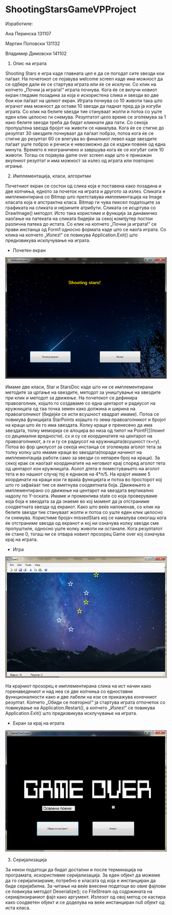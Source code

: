 # ShootingStarsGameVPProject
Изработиле:

Ана Перинска		131107

Мартин  Поповски	131132

Владимир Димовски	141102


1.	Опис на играта

Shooting Stars е игра каде главната цел е да се погодат сите ѕвезди кои паѓаат. На почетокот се појавува welcome screen каде има можност да се одбере дали ќе се стартува играта или ќе се исклучи. Со клик на копчето „Почни ја играта!“ играта почнува. Кога ќе се вклучи новиот екран гледаме позадина за која е искористена слика и ѕвезди во две бои кои паѓаат на целиот екран. Играта почнува со 10 животи така што играчот има можност да остави 10 ѕвезди да паднат пред да ја изгуби играта. Со клик на белите ѕвезди тие стануваат жолти и потоа со уште еден клик целосно ги снемува. Резултатот цело време се зголемува за 1 иако белите ѕвезди треба да бидат кликнати два пати. Со секоја пропуштена ѕвезда бројот на животи се намалува. Кога ќе се стигне до резултат 30 ѕвездите почнуваат да паѓаат побрзо, потоа кога ќе се стигне до резултат 60 се влегува во финалниот левел каде ѕвездите паѓаат уште побрзо и речиси е невозможно да се изджи повеќе од една минута. Времето е неограничено и завршува кога ќе се изгубат сите 10 животи. Тогаш се појавува game over screen каде што е прикажан вкупниот резултат и има можност за излез од играта или повторно играње.

2.	Имплементација, класи, алгоритми

Почетниот екран се состои од слика која е поставена како позадина и две копчиња, едното за почеток на играта и другото за излез. Сликата е имплементирана со Bitmap што претставува имплементација на Image класата која е апстрактна класа. Bitmap ги чува пиксел податоците за графиката на сликата и нејзините атрибути. Сликата се исцртува со DrawImage() методот. Исто така користиме и функција за динамичко наоѓање на патеката на сликата бидејќи за секој компјутер постои различна патека до истата.
Со клик на копчето „Почни ја играта!“ се прави инстанца од Form1 односно формата каде што се наоѓа играта. Со клика на копчето „Излез!“ се повикува Application.Exit() што предизвикува исклучување на играта.



- Почетен екран

 ![Alt text](screenshots/poceten.png)
 
Имаме две класи, Star и StarsDoc каде што ни се имплементирани методите за цртање на ѕвездите, методот за уништување на ѕвездите при клик и методот за движење. На почетокот се дефинира правоаголник, којшто го создаваме со една центарот и радиусот на кружницата од таа точка земен како должина и ширина на правоаголникот (бидејќи се исти всушност квадрат имаме). Потоа се повикува функцијата StarPoints којашто го зема правоаголникот и бројот на краци што ќе го има ѕвездата. Колку краци е пренесено да има ѕвездата, толку меморија се алоцира во низа од типот на  PointF[](поинт со децимални вредности). cx и cy се координатите на центарот на правоаголникот, а rx и ry се радиусот на кружницата(всушност rx=ry). Потоа во фор циклусот за секоја инстанца се зголемува аголот тета за толку колку што имаме краци во ѕвездата(поради начинот на имплементација работи само за ѕвезди со непарен број на краци). За секој крак се наоѓаат координатите на неговиот крај според аголот тета од центарот кон кружницата. Аолот дтета е поместувањето на аголот тета и во нашиот случај тој е еднаков на 4*п/5. На крајот имаме 5 координати на краци кои ги враќа функцијата и потоа во просторот кој што го зафаќаат тие се вметнува соодветната боја.
Движењето е имплементирано со движење на центарот на ѕвездата вертикално надолу по Y-оската. Имаме и променлива state со која проверуваме која боја е ѕвездата за да знаеме во кој момент да ја отстраниме соодветната ѕвезда од екранот. Како што веќе напоменав, со клик на белите ѕвезди тие стануваат жолти и потоа со уште еден клик целосно ги снемува. Користиме бројач missedStars кој се намалува секогаш кога ќе отстраниме ѕвезда од екранот и кој ни означува колку ѕвезди сме пропуштиле, односно уште колку животи ни останале. Кога резултатот ќе стане 0, тогаш ни се отвара новиот прозорец Game over кој означува крај на играта.

- Игра

 ![Alt text](screenshots/igra.png)
 
На крајниот прозорец е имплементирана слика на ист начин како горенаведениот и над неа се две копчиња со едноставни функционалности како и две лабели на кои се прикажува конечниот резултат.
Копчето „Обиди се повторно!“ ја стартува играта отпочеток со повикување на Application.Restart(), а копчето „Излез!“ се повикува Application.Exit() што предизвикува исклучување на играта.


- Екран за крај на играта
 
 ![Alt text](screenshots/game_over.png)
 
3.	Серијализација

За некои податоци да бидат достапни и после терминација на програмата, искористивме серијализација. За еден објект да можеме да го серијализираме, потребно е класата од која е инстанциран да биде серијабилна. За читање на веќе внесени податоци во овие фајлови се повикува методот Deserialize(); со FileStream од содржината на сериајлизираниот фајл како аргумент. Излезот од овој метод се кастира како соодветен објект и се доделува на веќе инстанциран null објект од иста класа.

